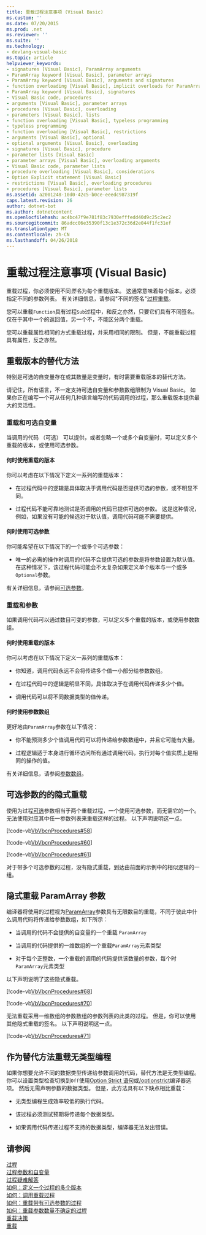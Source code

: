 ```yaml
---
title: 重载过程注意事项 (Visual Basic)
ms.custom: ''
ms.date: 07/20/2015
ms.prod: .net
ms.reviewer: ''
ms.suite: ''
ms.technology:
- devlang-visual-basic
ms.topic: article
helpviewer_keywords:
- signatures [Visual Basic], ParamArray arguments
- ParamArray keyword [Visual Basic], parameter arrays
- ParamArray keyword [Visual Basic], arguments and signatures
- function overloading [Visual Basic], implicit overloads for ParamArray
- ParamArray keyword [Visual Basic], signatures
- Visual Basic code, procedures
- arguments [Visual Basic], parameter arrays
- procedures [Visual Basic], overloading
- parameters [Visual Basic], lists
- function overloading [Visual Basic], typeless programming
- typeless programming
- function overloading [Visual Basic], restrictions
- arguments [Visual Basic], optional
- optional arguments [Visual Basic], overloading
- signatures [Visual Basic], procedure
- parameter lists [Visual Basic]
- parameter arrays [Visual Basic], overloading arguments
- Visual Basic code, parameter lists
- procedure overloading [Visual Basic], considerations
- Option Explicit statement [Visual Basic]
- restrictions [Visual Basic], overloading procedures
- procedures [Visual Basic], parameter lists
ms.assetid: a2001248-10d0-42c5-b0ce-eeedc987319f
caps.latest.revision: 26
author: dotnet-bot
ms.author: dotnetcontent
ms.openlocfilehash: ac4bc47f9e781f83c7930efffedd40d9c25c2ec2
ms.sourcegitcommit: 86adcc06e35390f13c1e372c36d2e044f1fc31ef
ms.translationtype: MT
ms.contentlocale: zh-CN
ms.lasthandoff: 04/26/2018
---
```

# <a name="considerations-in-overloading-procedures-visual-basic"></a>重载过程注意事项 (Visual Basic)
重载过程，你必须使用不同*签名*为每个重载版本。 这通常意味着每个版本，必须指定不同的参数列表。 有关详细信息，请参阅"不同的签名"[过程重载](./procedure-overloading.md)。  
  
 您可以重载`Function`具有过程`Sub`过程中，和反之亦然，只要它们具有不同签名。 仅在于其中一个的返回值，另一个不，不能区分两个重载。  
  
 您可以重载属性相同的方式重载过程，并采用相同的限制。 但是，不能重载过程具有属性，反之亦然。  
  
## <a name="alternatives-to-overloaded-versions"></a>重载版本的替代方法  
 特别是可选的自变量存在或其数量是变量时，有时需要重载版本的替代方法。  
  
 请记住，所有语言，不一定支持可选自变量和参数数组限制为 Visual Basic。 如果你正在编写一个可从任何几种语言编写的代码调用的过程，那么重载版本提供最大的灵活性。  
  
### <a name="overloads-and-optional-arguments"></a>重载和可选自变量  
 当调用的代码 （可选） 可以提供，或者忽略一个或多个自变量时，可以定义多个重载的版本，或使用可选参数。  
  
#### <a name="when-to-use-overloaded-versions"></a>何时使用重载的版本  
 你可以考虑在以下情况下定义一系列的重载版本：  
  
-   在过程代码中的逻辑是具体取决于调用代码是否提供可选的参数，或不明显不同。  
  
-   过程代码不能可靠地测试是否调用的代码已提供可选的参数。 这是这种情况，例如，如果没有可能的候选对于默认值，调用代码可能不需要提供。  
  
#### <a name="when-to-use-optional-parameters"></a>何时使用可选参数  
 你可能希望在以下情况下的一个或多个可选参数：  
  
-   唯一的必需的操作时调用的代码不会提供可选的参数是将参数设置为默认值。 在这种情况下，该过程代码可能会不太复杂如果定义单个版本与一个或多`Optional`参数。  
  
 有关详细信息，请参阅[可选参数](./optional-parameters.md)。  
  
### <a name="overloads-and-paramarrays"></a>重载和参数  
 如果调用代码可以通过数目可变的参数，可以定义多个重载的版本，或使用参数数组。  
  
#### <a name="when-to-use-overloaded-versions"></a>何时使用重载的版本  
 你可以考虑在以下情况下定义一系列的重载版本：  
  
-   你知道，调用代码永远不会将传递多个值一小部分给参数数组。  
  
-   在过程代码中的逻辑是明显不同，具体取决于在调用代码传递多少个值。  
  
-   调用代码可以将不同数据类型的值传递。  
  
#### <a name="when-to-use-a-parameter-array"></a>何时使用参数数组  
 更好地由`ParamArray`参数在以下情况：  
  
-   你不能预测多少个值调用代码可以将传递给参数数组中，并且它可能有大量。  
  
-   过程逻辑适于本身进行循环访问所有通过调用代码，执行对每个值实质上是相同的操作的值。  
  
 有关详细信息，请参阅[参数数组](./parameter-arrays.md)。  
  
## <a name="implicit-overloads-for-optional-parameters"></a>可选参数的的隐式重载  
 使用为过程[可选](../../../../visual-basic/language-reference/modifiers/optional.md)参数相当于两个重载过程，一个使用可选参数，而无需它的一个。 无法使用对应其中任一参数列表来重载这样的过程。 以下声明说明这一点。  
  
 [!code-vb[VbVbcnProcedures#58](./codesnippet/VisualBasic/considerations-in-overloading-procedures_1.vb)]  
  
 [!code-vb[VbVbcnProcedures#60](./codesnippet/VisualBasic/considerations-in-overloading-procedures_2.vb)]  
  
 [!code-vb[VbVbcnProcedures#61](./codesnippet/VisualBasic/considerations-in-overloading-procedures_3.vb)]  
  
 对于带多个可选参数的过程，没有隐式重载，到达由前面的示例中的相似逻辑的一组。  
  
## <a name="implicit-overloads-for-a-paramarray-parameter"></a>隐式重载 ParamArray 参数  
 编译器将使用的过程视为[ParamArray](../../../../visual-basic/language-reference/modifiers/paramarray.md)参数具有无限数目的重载，不同于彼此中什么调用代码将传递给参数数组，如下所示：  
  
-   当调用的代码不会提供的自变量的一个重载 `ParamArray`  
  
-   当调用的代码提供的一维数组的一个重载`ParamArray`元素类型  
  
-   对于每个正整数，一个重载的调用的代码提供该数量的参数，每个时`ParamArray`元素类型  
  
 以下声明说明了这些隐式重载。  
  
 [!code-vb[VbVbcnProcedures#68](./codesnippet/VisualBasic/considerations-in-overloading-procedures_4.vb)]  
  
 [!code-vb[VbVbcnProcedures#70](./codesnippet/VisualBasic/considerations-in-overloading-procedures_5.vb)]  
  
 无法重载采用一维数组的参数数组的参数列表的此类的过程。 但是，你可以使用其他隐式重载的签名。 以下声明说明这一点。  
  
 [!code-vb[VbVbcnProcedures#71](./codesnippet/VisualBasic/considerations-in-overloading-procedures_6.vb)]  
  
## <a name="typeless-programming-as-an-alternative-to-overloading"></a>作为替代方法重载无类型编程  
 如果你想要允许不同的数据类型传递给参数调用的代码，替代方法是无类型编程。 你可以设置类型检查切换到`Off`使用[Option Strict 语句](../../../../visual-basic/language-reference/statements/option-strict-statement.md)或[/optionstrict](../../../../visual-basic/reference/command-line-compiler/optionstrict.md)编译器选项。 然后无需声明参数的数据类型。 但是，此方法具有以下缺点相比重载：  
  
-   无类型编程生成效率较低的执行代码。  
  
-   该过程必须测试预期将传递每个数据类型。  
  
-   如果调用代码传递过程不支持的数据类型，编译器无法发出错误。  
  
## <a name="see-also"></a>请参阅  
 [过程](./index.md)  
 [过程参数和自变量](./procedure-parameters-and-arguments.md)  
 [过程疑难解答](./troubleshooting-procedures.md)  
 [如何：定义一个过程的多个版本](./how-to-define-multiple-versions-of-a-procedure.md)  
 [如何：调用重载过程](./how-to-call-an-overloaded-procedure.md)  
 [如何：重载带有可选参数的过程](./how-to-overload-a-procedure-that-takes-optional-parameters.md)  
 [如何：重载参数数量不确定的过程](./how-to-overload-a-procedure-that-takes-an-indefinite-number-of-parameters.md)  
 [重载决策](./overload-resolution.md)  
 [重载](../../../../visual-basic/language-reference/modifiers/overloads.md)
